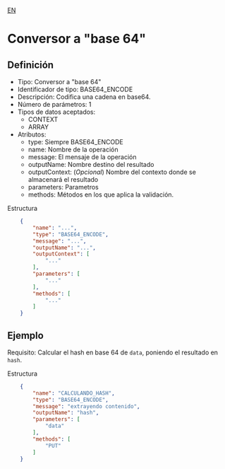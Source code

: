 [EN](BASE64_ENCODE.md)
# Conversor a "base 64"

## Definición
* Tipo: Conversor a "base 64"
* Identificador de tipo: BASE64_ENCODE
* Descripción: Codifica una cadena en base64.
* Número de parámetros: 1
* Tipos de datos aceptados:
  * CONTEXT
  * ARRAY
* Atributos:
  * type: Siempre BASE64_ENCODE
  * name: Nombre de la operación
  * message: El mensaje de la operación
  * outputName: Nombre destino del resultado
  * outputContext: (_Opcional_) Nombre del contexto donde se almacenará el resultado
  * parameters: Parametros
  * methods: Métodos en los que aplica la validación.

Estructura
```json
	{
		"name": "...",
		"type": "BASE64_ENCODE",
		"message": "...",
		"outputName": "...",
		"outputContext": [
			"..."
		],
		"parameters": [
			"..."
		],
		"methods": [
			"..."
		]
	}
```
## Ejemplo

Requisito: Calcular el hash en base 64 de `data`, poniendo el resultado en `hash`.

Estructura
```json
	{
		"name": "CALCULANDO_HASH",
		"type": "BASE64_ENCODE",
		"message": "extrayendo contenido",
		"outputName": "hash",
		"parameters": [
			"data"
		],
		"methods": [
			"PUT"
		]
	}
```
